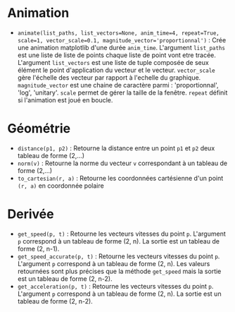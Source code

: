 # Animation

- `animate(list_paths, list_vectors=None, anim_time=4, repeat=True, scale=1, vector_scale=0.1, magnitude_vector='proportionnal')` : Crée une animation matplotlib d'une durée `anim_time`. L'argument `list_paths` est une liste de liste de points chaque liste de point vont etre tracée. L'argument `list_vectors` est une liste de tuple composée de seux élément le point d'application du vecteur et le vecteur. `vector_scale` gère l'échelle des vecteur par rapport à l'echelle du graphique. `magnitude_vector` est une chaine de caractère parmi : 'proportionnal', 'log', 'unitary'. `scale` permet de gérer la taille de la fenêtre. `repeat` définit si l'animation est joué en boucle.

# Géométrie

- `distance(p1, p2)` : Retourne la distance entre un point `p1` et `p2` deux tableau de forme (2,...)
- `norm(v)` : Retourne la norme du vecteur `v` correspondant à un tableau de forme (2,...)
- `to_cartesian(r, a)` : Retourne les coordonnées cartésienne d'un point `(r, a)` en coordonnée polaire

# Derivée

- `get_speed(p, t)` : Retourne les vecteurs vitesses du point `p`. L'argument `p` correspond à un tableau de forme (2, n). La sortie est un tableau de forme (2, n-1).
- `get_speed_accurate(p, t)` : Retourne les vecteurs vitesses du point `p`. L'argument `p` correspond à un tableau de forme (2, n). Les valeurs retournées sont plus précises que la méthode `get_speed` mais la sortie est un tableau de forme (2, n-2).
- `get_acceleration(p, t)` : Retourne les vecteurs vitesses du point `p`. L'argument `p` correspond à un tableau de forme (2, n). La sortie est un tableau de forme (2, n-2).
